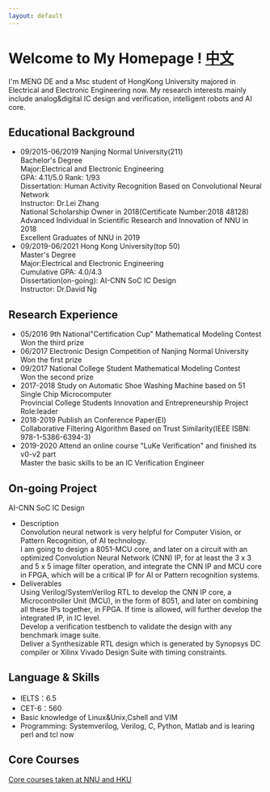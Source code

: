 ```yaml
---
layout: default
---
```


# Welcome to My Homepage !   [中文](./pub.md)

I'm MENG DE and a Msc student of HongKong University majored in Electrical and Electronic Engineering now.
My research interests mainly include analog&digital IC design and verification, intelligent robots and AI core.

## Educational Background
* 09/2015-06/2019  Nanjing Normal University(211)<br />
  Bachelor's Degree<br />
  Major:Electrical and Electronic Engineering<br />
  GPA: 4.11/5.0    Rank: 1/93<br />
  Dissertation: Human Activity Recognition Based on Convolutional Neural Network<br />
  Instructor: Dr.Lei Zhang<br />
  National Scholarship Owner in 2018(Certificate Number:2018 48128)<br />
  Advanced Individual in Scientific Research and Innovation of NNU in 2018<br />
  Excellent Graduates of NNU in 2019
* 09/2019-06/2021 Hong Kong University(top 50)<br />
  Master's Degree<br />
  Major:Electrical and Electronic Engineering<br />
  Cumulative GPA: 4.0/4.3<br />
  Dissertation(on-going): AI-CNN SoC IC Design <br />
  Instructor: Dr.David Ng   <br />
  
## Research Experience
* 05/2016    9th National"Certification Cup" Mathematical Modeling Contest<br />
  Won the third prize<br />
* 06/2017    Electronic Design Competition of Nanjing Normal University<br />
  Won the first prize<br />
* 09/2017    National College Student Mathematical Modeling Contest<br />
  Won the second prize<br />  
* 2017-2018  Study on Automatic Shoe Washing Machine based on 51 Single Chip Microcomputer<br />
  Provincial College Students Innovation and Entrepreneurship Project<br />
  Role:leader<br />
* 2018-2019  Publish an Conference Paper(EI)<br />
  Collaborative Filtering Algorithm Based on Trust Similarity(IEEE ISBN: 978-1-5386-6394-3)<br />
* 2019-2020 Attend an online course "LuKe Verification" and finished its v0-v2 part<br />
  Master the basic skills to be an IC Verification Engineer<br />

## On-going Project 
AI-CNN SoC IC Design<br />
* Description<br />
Convolution neural network is very helpful for Computer Vision, or Pattern Recognition, of AI technology.<br />
I am going to design a 8051-MCU core, and later on a circuit with an optimized Convolution Neural Network (CNN) IP, for at least the 3 x 3 and 5 x 5 image filter operation, and integrate the CNN IP and MCU core in FPGA, which will be a critical IP for AI or Pattern recognition systems.<br />
* Deliverables<br />
Using Verilog/SystemVerilog RTL to develop the CNN IP core, a Microcontroller Unit (MCU), in the form of 8051, and later on combining all these IPs together, in FPGA. If time is allowed, will further develop the integrated IP, in IC level.<br />
Develop a verification testbench to validate the design with any benchmark image suite.<br />
Deliver a Synthesizable RTL design which is generated by Synopsys DC compiler or Xilinx Vivado Design Suite with timing constraints.<br />
## Language & Skills
* IELTS：6.5<br />
* CET-6：560<br />
* Basic knowledge of Linux&Unix,Cshell and VIM
* Programming: Systemverilog, Verilog, C, Python, Matlab and is learing perl and tcl now<br />

## Core Courses

[Core courses taken at NNU and HKU](./cxchen.md)




